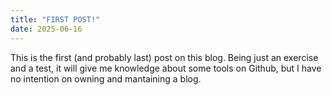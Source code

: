 ```yaml
---
title: "FIRST POST!"
date: 2025-06-16
---
```

This is the first (and probably last) post on this blog. Being just an exercise and a test, it will give me knowledge about some tools on Github, but I have no intention on owning and mantaining a blog.
